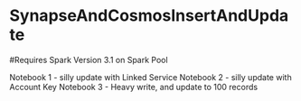 # SynapseAndCosmosInsertAndUpdate

#Requires Spark Version 3.1 on Spark Pool

Notebook 1 - silly update with Linked Service
Notebook 2 - silly update with Account Key
Notebook 3 - Heavy write, and update to 100 records

